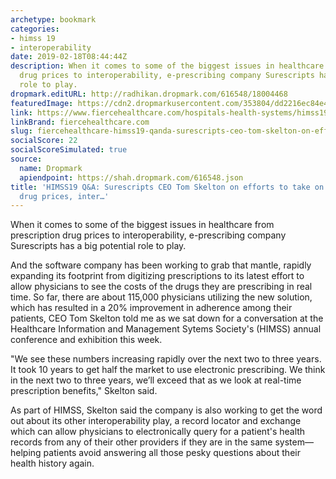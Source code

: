 ```yaml
---
archetype: bookmark
categories:
- himss 19
- interoperability
date: 2019-02-18T08:44:44Z
description: When it comes to some of the biggest issues in healthcare from prescription
  drug prices to interoperability, e-prescribing company Surescripts has a big potential
  role to play.
dropmark.editURL: http://radhikan.dropmark.com/616548/18004468
featuredImage: https://cdn2.dropmarkusercontent.com/353804/dd2216ec84e4ecfc3df973b33c7508a3a3f45a0dc301d009b89a5112e6895814/thumbnail/IMG_2024.JPG?Expires=1557430063&Signature=ahU1Xynw88CfE7iJg6GS3i9r-Q1JxKIjlsSFl2WvzVMJPACPDLyUgWfAESH4QmTuzEnI4sNWNphdu5eSjIrIE2t50LcNFdntW6Jw72wCzxBmY875cC9VrSOIFrglQ29iedMkHEX55h8mqluaPJWKEf9QkVzjJqAwlG4mC93Z-X7TianV7T2W4fW94z5nJC0nwoGT1lBe2x0T2FuFahYjmanJJq5rE23Sw1ADW2DwzTB7gYscc2R7YsWv4DxFmrl5smjBg4W3tCLWjcGK2ffvpf8RxsfM83JqZB8tj56F8BVUWIVex5yzoGxyE2pRwUHmWAtKHUfHJQQXbabpJjLhJQ__&Key-Pair-Id=APKAITQYWVEN757ZA4KQ
link: https://www.fiercehealthcare.com/hospitals-health-systems/himss19-q-a-surescripts-ceo-tom-skelton-from-show-floor
linkBrand: fiercehealthcare.com
slug: fiercehealthcare-himss19-qanda-surescripts-ceo-tom-skelton-on-efforts-to-take-on-high-prescription-drug-prices-inter
socialScore: 22
socialScoreSimulated: true
source:
  name: Dropmark
  apiendpoint: https://shah.dropmark.com/616548.json
title: 'HIMSS19 Q&A: Surescripts CEO Tom Skelton on efforts to take on high prescription
  drug prices, inter…'
---
```

When it comes to some of the biggest issues in healthcare from prescription drug prices to interoperability, e-prescribing company Surescripts has a big potential role to play.
 
And the software company has been working to grab that mantle, rapidly expanding its footprint from digitizing prescriptions to its latest effort to allow physicians to see the costs of the drugs they are prescribing in real time. So far, there are about 115,000 physicians utilizing the new solution, which has resulted in a 20% improvement in adherence among their patients, CEO Tom Skelton told me as we sat down for a conversation at the Healthcare Information and Management Sytems Society's (HIMSS) annual conference and exhibition this week.
 
"We see these numbers increasing rapidly over the next two to three years. It took 10 years to get half the market to use electronic prescribing. We think in the next two to three years, we’ll exceed that as we look at real-time prescription benefits," Skelton said. 
 
As part of HIMSS, Skelton said the company is also working to get the word out about its other interoperability play, a record locator and exchange which can allow physicians to electronically query for a patient's health records from any of their other providers if they are in the same system—helping patients avoid answering all those pesky questions about their health history again.

